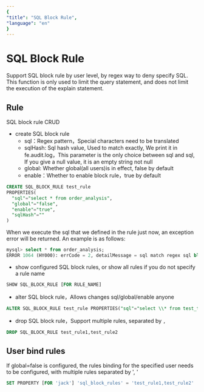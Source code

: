 ```yaml
---
{
"title": "SQL Block Rule",
"language": "en"
}
---
```


<!-- 
Licensed to the Apache Software Foundation (ASF) under one
or more contributor license agreements.  See the NOTICE file
distributed with this work for additional information
regarding copyright ownership.  The ASF licenses this file
to you under the Apache License, Version 2.0 (the
"License"); you may not use this file except in compliance
with the License.  You may obtain a copy of the License at

  http://www.apache.org/licenses/LICENSE-2.0

Unless required by applicable law or agreed to in writing,
software distributed under the License is distributed on an
"AS IS" BASIS, WITHOUT WARRANTIES OR CONDITIONS OF ANY
KIND, either express or implied.  See the License for the
specific language governing permissions and limitations
under the License.
-->

# SQL Block Rule

Support SQL block rule by user level, by regex way to deny specify SQL.
This function is only used to limit the query statement, and does not limit the execution of the explain statement.

## Rule

SQL block rule CRUD
- create SQL block rule
    - sql：Regex pattern，Special characters need to be translated
    - sqlHash: Sql hash value, Used to match exactly, We print it in fe.audit.log，This parameter is the only choice between sql and sql, If you give a null value, it is an empty string not null
    - global: Whether global(all users)is in effect, false by default
    - enable：Whether to enable block rule，true by default
```sql
CREATE SQL_BLOCK_RULE test_rule 
PROPERTIES(
  "sql"="select * from order_analysis",
  "global"="false",
  "enable"="true",
  "sqlHash"=""
)
```
When we execute the sql that we defined in the rule just now, an exception error will be returned. An example is as follows:
```sql
mysql> select * from order_analysis;
ERROR 1064 (HY000): errCode = 2, detailMessage = sql match regex sql block rule: order_analysis_rule
```
- show configured SQL block rules, or show all rules if you do not specify a rule name

```sql
SHOW SQL_BLOCK_RULE [FOR RULE_NAME]
```
- alter SQL block rule，Allows changes sql/global/enable anyone
```sql
ALTER SQL_BLOCK_RULE test_rule PROPERTIES("sql"="select \\* from test_table","enable"="true")
```
- drop SQL block rule，Support multiple rules, separated by `,`
```sql
DROP SQL_BLOCK_RULE test_rule1,test_rule2
```

## User bind rules
If global=false is configured, the rules binding for the specified user needs to be configured, with multiple rules separated by ', '
```sql
SET PROPERTY [FOR 'jack'] 'sql_block_rules' = 'test_rule1,test_rule2'
```
